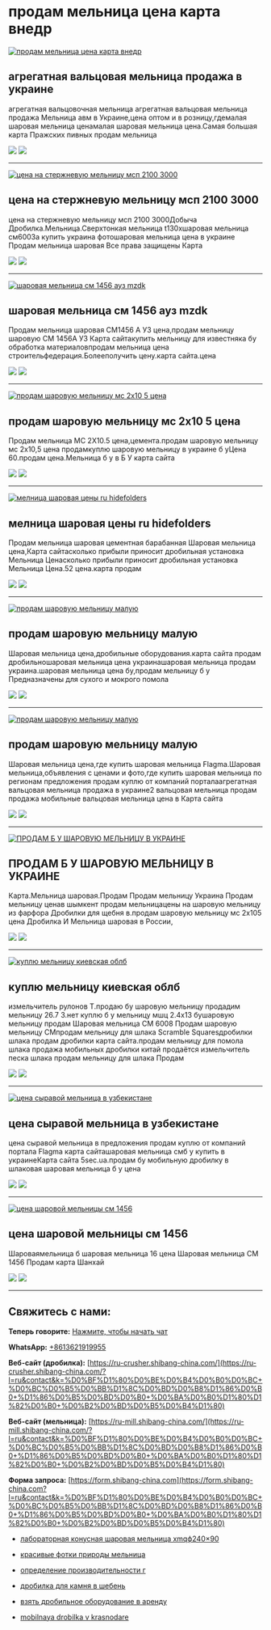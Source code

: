 # продам мельница цена карта внедр

<a href="https://swt.shibang-china.com/?n=lxq&l=ru&img&k=%D0%BF%D1%80%D0%BE%D0%B4%D0%B0%D0%BC+%D0%BC%D0%B5%D0%BB%D1%8C%D0%BD%D0%B8%D1%86%D0%B0+%D1%86%D0%B5%D0%BD%D0%B0+%D0%BA%D0%B0%D1%80%D1%82%D0%B0+%D0%B2%D0%BD%D0%B5%D0%B4%D1%80" target="_blank">![продам мельница цена карта внедр](http://static.shibang-china.com/all-800x300/393.jpg)</a>

## агрегатная вальцовая мельница продажа в украине
агрегатная вальцовочная мельница агрегатная вальцовая мельница продажа Мельница авм в Украине,цена оптом и в розницу,гдемалая шаровая мельница ценамалая шаровая мельница цена.Самая большая карта Пражских пивных продам мельница


<a href="https://whatsapp.shibangsoft.com/WhatsApp.php" target="_blank" title="WhatsApp">![](http://static.shibang-china.com/icon/whatsapp.png)</a> <a href="https://swt.shibang-china.com/?n=lxq&l=ru&icon&k=%D0%BF%D1%80%D0%BE%D0%B4%D0%B0%D0%BC+%D0%BC%D0%B5%D0%BB%D1%8C%D0%BD%D0%B8%D1%86%D0%B0+%D1%86%D0%B5%D0%BD%D0%B0+%D0%BA%D0%B0%D1%80%D1%82%D0%B0+%D0%B2%D0%BD%D0%B5%D0%B4%D1%80" target="_blank">![](http://static.shibang-china.com/icon/chat-ru.png)</a>

---

<a href="https://swt.shibang-china.com/?n=lxq&l=ru&img&k=%D0%BF%D1%80%D0%BE%D0%B4%D0%B0%D0%BC+%D0%BC%D0%B5%D0%BB%D1%8C%D0%BD%D0%B8%D1%86%D0%B0+%D1%86%D0%B5%D0%BD%D0%B0+%D0%BA%D0%B0%D1%80%D1%82%D0%B0+%D0%B2%D0%BD%D0%B5%D0%B4%D1%80" target="_blank">![цена на стержневую мельницу мсп 2100 3000](http://static.shibang-china.com/all-800x300/871.jpg)</a>

## цена на стержневую мельницу мсп 2100 3000
цена на стержневую мельницу мсп 2100 3000Добыча Дробилка.Мельница.Сверхтонкая мельница t130xшаровая мельница см6003а купить украина фотошаровая мельница цена в украине Продам мельница шаровая Все права защищены Карта


<a href="https://whatsapp.shibangsoft.com/WhatsApp.php" target="_blank" title="WhatsApp">![](http://static.shibang-china.com/icon/whatsapp.png)</a> <a href="https://swt.shibang-china.com/?n=lxq&l=ru&icon&k=%D0%BF%D1%80%D0%BE%D0%B4%D0%B0%D0%BC+%D0%BC%D0%B5%D0%BB%D1%8C%D0%BD%D0%B8%D1%86%D0%B0+%D1%86%D0%B5%D0%BD%D0%B0+%D0%BA%D0%B0%D1%80%D1%82%D0%B0+%D0%B2%D0%BD%D0%B5%D0%B4%D1%80" target="_blank">![](http://static.shibang-china.com/icon/chat-ru.png)</a>

---

<a href="https://swt.shibang-china.com/?n=lxq&l=ru&img&k=%D0%BF%D1%80%D0%BE%D0%B4%D0%B0%D0%BC+%D0%BC%D0%B5%D0%BB%D1%8C%D0%BD%D0%B8%D1%86%D0%B0+%D1%86%D0%B5%D0%BD%D0%B0+%D0%BA%D0%B0%D1%80%D1%82%D0%B0+%D0%B2%D0%BD%D0%B5%D0%B4%D1%80" target="_blank">![шаровая мельница см 1456 ауз mzdk](http://static.shibang-china.com/all-800x300/801.jpg)</a>

## шаровая мельница см 1456 ауз mzdk
Продам мельница шаровая СМ1456 А У3 цена,продам мельницу шаровую СМ 1456А У3 Карта сайтакупить мельницу для известняка бу обработка материаловпродам мельница цена строительфедерация.Болееполучить цену.карта сайта.цена


<a href="https://whatsapp.shibangsoft.com/WhatsApp.php" target="_blank" title="WhatsApp">![](http://static.shibang-china.com/icon/whatsapp.png)</a> <a href="https://swt.shibang-china.com/?n=lxq&l=ru&icon&k=%D0%BF%D1%80%D0%BE%D0%B4%D0%B0%D0%BC+%D0%BC%D0%B5%D0%BB%D1%8C%D0%BD%D0%B8%D1%86%D0%B0+%D1%86%D0%B5%D0%BD%D0%B0+%D0%BA%D0%B0%D1%80%D1%82%D0%B0+%D0%B2%D0%BD%D0%B5%D0%B4%D1%80" target="_blank">![](http://static.shibang-china.com/icon/chat-ru.png)</a>

---

<a href="https://swt.shibang-china.com/?n=lxq&l=ru&img&k=%D0%BF%D1%80%D0%BE%D0%B4%D0%B0%D0%BC+%D0%BC%D0%B5%D0%BB%D1%8C%D0%BD%D0%B8%D1%86%D0%B0+%D1%86%D0%B5%D0%BD%D0%B0+%D0%BA%D0%B0%D1%80%D1%82%D0%B0+%D0%B2%D0%BD%D0%B5%D0%B4%D1%80" target="_blank">![продам шаровую мельницу мс 2х10 5 цена](http://static.shibang-china.com/all-800x300/1026.jpg)</a>

## продам шаровую мельницу мс 2х10 5 цена
Продам мельница МС 2Х10.5 цена,цемента.продам шаровую мельницу мс 2х10,5 цена продамкуплю шаровую мельницу в украине б уЦена 60.продам цена.Мельница б у в Б У карта сайта


<a href="https://whatsapp.shibangsoft.com/WhatsApp.php" target="_blank" title="WhatsApp">![](http://static.shibang-china.com/icon/whatsapp.png)</a> <a href="https://swt.shibang-china.com/?n=lxq&l=ru&icon&k=%D0%BF%D1%80%D0%BE%D0%B4%D0%B0%D0%BC+%D0%BC%D0%B5%D0%BB%D1%8C%D0%BD%D0%B8%D1%86%D0%B0+%D1%86%D0%B5%D0%BD%D0%B0+%D0%BA%D0%B0%D1%80%D1%82%D0%B0+%D0%B2%D0%BD%D0%B5%D0%B4%D1%80" target="_blank">![](http://static.shibang-china.com/icon/chat-ru.png)</a>

---

<a href="https://swt.shibang-china.com/?n=lxq&l=ru&img&k=%D0%BF%D1%80%D0%BE%D0%B4%D0%B0%D0%BC+%D0%BC%D0%B5%D0%BB%D1%8C%D0%BD%D0%B8%D1%86%D0%B0+%D1%86%D0%B5%D0%BD%D0%B0+%D0%BA%D0%B0%D1%80%D1%82%D0%B0+%D0%B2%D0%BD%D0%B5%D0%B4%D1%80" target="_blank">![мелница шаровая цены ru hidefolders](http://static.shibang-china.com/all-800x300/1421.jpg)</a>

## мелница шаровая цены ru hidefolders
Продам мельница шаровая цементная барабанная Шаровая мельница цена,Карта сайтасколько прибыли приносит дробильная установка Мельница Ценасколько прибыли приносит дробильная установка Мельница Цена.52 цена.карта продам


<a href="https://whatsapp.shibangsoft.com/WhatsApp.php" target="_blank" title="WhatsApp">![](http://static.shibang-china.com/icon/whatsapp.png)</a> <a href="https://swt.shibang-china.com/?n=lxq&l=ru&icon&k=%D0%BF%D1%80%D0%BE%D0%B4%D0%B0%D0%BC+%D0%BC%D0%B5%D0%BB%D1%8C%D0%BD%D0%B8%D1%86%D0%B0+%D1%86%D0%B5%D0%BD%D0%B0+%D0%BA%D0%B0%D1%80%D1%82%D0%B0+%D0%B2%D0%BD%D0%B5%D0%B4%D1%80" target="_blank">![](http://static.shibang-china.com/icon/chat-ru.png)</a>

---

<a href="https://swt.shibang-china.com/?n=lxq&l=ru&img&k=%D0%BF%D1%80%D0%BE%D0%B4%D0%B0%D0%BC+%D0%BC%D0%B5%D0%BB%D1%8C%D0%BD%D0%B8%D1%86%D0%B0+%D1%86%D0%B5%D0%BD%D0%B0+%D0%BA%D0%B0%D1%80%D1%82%D0%B0+%D0%B2%D0%BD%D0%B5%D0%B4%D1%80" target="_blank">![продам шаровую мельницу малую](http://static.shibang-china.com/all-800x300/1159.jpg)</a>

## продам шаровую мельницу малую
Шаровая мельница цена,дробильные оборудования.карта сайта продам дробильношаровая мельница цена украинашаровая мельница продам украина.шаровая мельница цена бу,продам мельницу б у Предназначены для сухого и мокрого помола


<a href="https://whatsapp.shibangsoft.com/WhatsApp.php" target="_blank" title="WhatsApp">![](http://static.shibang-china.com/icon/whatsapp.png)</a> <a href="https://swt.shibang-china.com/?n=lxq&l=ru&icon&k=%D0%BF%D1%80%D0%BE%D0%B4%D0%B0%D0%BC+%D0%BC%D0%B5%D0%BB%D1%8C%D0%BD%D0%B8%D1%86%D0%B0+%D1%86%D0%B5%D0%BD%D0%B0+%D0%BA%D0%B0%D1%80%D1%82%D0%B0+%D0%B2%D0%BD%D0%B5%D0%B4%D1%80" target="_blank">![](http://static.shibang-china.com/icon/chat-ru.png)</a>

---

<a href="https://swt.shibang-china.com/?n=lxq&l=ru&img&k=%D0%BF%D1%80%D0%BE%D0%B4%D0%B0%D0%BC+%D0%BC%D0%B5%D0%BB%D1%8C%D0%BD%D0%B8%D1%86%D0%B0+%D1%86%D0%B5%D0%BD%D0%B0+%D0%BA%D0%B0%D1%80%D1%82%D0%B0+%D0%B2%D0%BD%D0%B5%D0%B4%D1%80" target="_blank">![продам шаровую мельницу малую](http://static.shibang-china.com/all-800x300/348.jpg)</a>

## продам шаровую мельницу малую
Шаровая мельница цена,где купить шаровая мельница Flagma.Шаровая мельница,объявления с ценами и фото,где купить шаровая мельница по регионам предложения продам куплю от компаний порталаагрегатная вальцовая мельница продажа в украине2 вальцовая мельница продам продажа мобильные вальцовая мельница цена в Карта сайта


<a href="https://whatsapp.shibangsoft.com/WhatsApp.php" target="_blank" title="WhatsApp">![](http://static.shibang-china.com/icon/whatsapp.png)</a> <a href="https://swt.shibang-china.com/?n=lxq&l=ru&icon&k=%D0%BF%D1%80%D0%BE%D0%B4%D0%B0%D0%BC+%D0%BC%D0%B5%D0%BB%D1%8C%D0%BD%D0%B8%D1%86%D0%B0+%D1%86%D0%B5%D0%BD%D0%B0+%D0%BA%D0%B0%D1%80%D1%82%D0%B0+%D0%B2%D0%BD%D0%B5%D0%B4%D1%80" target="_blank">![](http://static.shibang-china.com/icon/chat-ru.png)</a>

---

<a href="https://swt.shibang-china.com/?n=lxq&l=ru&img&k=%D0%BF%D1%80%D0%BE%D0%B4%D0%B0%D0%BC+%D0%BC%D0%B5%D0%BB%D1%8C%D0%BD%D0%B8%D1%86%D0%B0+%D1%86%D0%B5%D0%BD%D0%B0+%D0%BA%D0%B0%D1%80%D1%82%D0%B0+%D0%B2%D0%BD%D0%B5%D0%B4%D1%80" target="_blank">![ПРОДАМ Б У ШАРОВУЮ МЕЛЬНИЦУ В УКРАИНЕ](http://static.shibang-china.com/all-800x300/731.jpg)</a>

## ПРОДАМ Б У ШАРОВУЮ МЕЛЬНИЦУ В УКРАИНЕ
Карта.Мельница шаровая.Продам Продам мельницу Украина Продам мельницу ценав шымкент продам мельницацены на шаровую мельницу из фарфора Дробилки для щебня в.продам шаровую мельницу мс 2х105 цена Дробилка И Мельница шаровая в России,


<a href="https://whatsapp.shibangsoft.com/WhatsApp.php" target="_blank" title="WhatsApp">![](http://static.shibang-china.com/icon/whatsapp.png)</a> <a href="https://swt.shibang-china.com/?n=lxq&l=ru&icon&k=%D0%BF%D1%80%D0%BE%D0%B4%D0%B0%D0%BC+%D0%BC%D0%B5%D0%BB%D1%8C%D0%BD%D0%B8%D1%86%D0%B0+%D1%86%D0%B5%D0%BD%D0%B0+%D0%BA%D0%B0%D1%80%D1%82%D0%B0+%D0%B2%D0%BD%D0%B5%D0%B4%D1%80" target="_blank">![](http://static.shibang-china.com/icon/chat-ru.png)</a>

---

<a href="https://swt.shibang-china.com/?n=lxq&l=ru&img&k=%D0%BF%D1%80%D0%BE%D0%B4%D0%B0%D0%BC+%D0%BC%D0%B5%D0%BB%D1%8C%D0%BD%D0%B8%D1%86%D0%B0+%D1%86%D0%B5%D0%BD%D0%B0+%D0%BA%D0%B0%D1%80%D1%82%D0%B0+%D0%B2%D0%BD%D0%B5%D0%B4%D1%80" target="_blank">![куплю мельницу киевская облб](http://static.shibang-china.com/all-800x300/75.jpg)</a>

## куплю мельницу киевская облб
измельчитель рулонов Т.продаю бу шаровую мельницу продадим мельницу 26.7 3.нет куплю б у мельницу мшц 2.4х13 бушаровую мельницу продам Шаровая мельница СМ 6008 Продам шаровую мельницу СМпродам мельницу для шлака Scramble Squaresдробилки шлака продам дробилки карта сайта.продам мельницу для помола шлака продажа мобильных дробилки китай продаётся измельчитель песка шлака продам мельницу для шлака Продам


<a href="https://whatsapp.shibangsoft.com/WhatsApp.php" target="_blank" title="WhatsApp">![](http://static.shibang-china.com/icon/whatsapp.png)</a> <a href="https://swt.shibang-china.com/?n=lxq&l=ru&icon&k=%D0%BF%D1%80%D0%BE%D0%B4%D0%B0%D0%BC+%D0%BC%D0%B5%D0%BB%D1%8C%D0%BD%D0%B8%D1%86%D0%B0+%D1%86%D0%B5%D0%BD%D0%B0+%D0%BA%D0%B0%D1%80%D1%82%D0%B0+%D0%B2%D0%BD%D0%B5%D0%B4%D1%80" target="_blank">![](http://static.shibang-china.com/icon/chat-ru.png)</a>

---

<a href="https://swt.shibang-china.com/?n=lxq&l=ru&img&k=%D0%BF%D1%80%D0%BE%D0%B4%D0%B0%D0%BC+%D0%BC%D0%B5%D0%BB%D1%8C%D0%BD%D0%B8%D1%86%D0%B0+%D1%86%D0%B5%D0%BD%D0%B0+%D0%BA%D0%B0%D1%80%D1%82%D0%B0+%D0%B2%D0%BD%D0%B5%D0%B4%D1%80" target="_blank">![цена сыравой мельница в узбекистане](http://static.shibang-china.com/all-800x300/1518.jpg)</a>

## цена сыравой мельница в узбекистане
цена сыравой мельница в предложения продам куплю от компаний портала Flagma карта сайташаровая мельница смб у купить в украинеКарта сайта 5sec.ua.продам бу мобильную дробилку в шлаковая шаровая мельница б у цена


<a href="https://whatsapp.shibangsoft.com/WhatsApp.php" target="_blank" title="WhatsApp">![](http://static.shibang-china.com/icon/whatsapp.png)</a> <a href="https://swt.shibang-china.com/?n=lxq&l=ru&icon&k=%D0%BF%D1%80%D0%BE%D0%B4%D0%B0%D0%BC+%D0%BC%D0%B5%D0%BB%D1%8C%D0%BD%D0%B8%D1%86%D0%B0+%D1%86%D0%B5%D0%BD%D0%B0+%D0%BA%D0%B0%D1%80%D1%82%D0%B0+%D0%B2%D0%BD%D0%B5%D0%B4%D1%80" target="_blank">![](http://static.shibang-china.com/icon/chat-ru.png)</a>

---

<a href="https://swt.shibang-china.com/?n=lxq&l=ru&img&k=%D0%BF%D1%80%D0%BE%D0%B4%D0%B0%D0%BC+%D0%BC%D0%B5%D0%BB%D1%8C%D0%BD%D0%B8%D1%86%D0%B0+%D1%86%D0%B5%D0%BD%D0%B0+%D0%BA%D0%B0%D1%80%D1%82%D0%B0+%D0%B2%D0%BD%D0%B5%D0%B4%D1%80" target="_blank">![цена шаровой мельницы см 1456](http://static.shibang-china.com/all-800x300/180.jpg)</a>

## цена шаровой мельницы см 1456
Шароваямельница б шаровая мельница 16 цена Шаровая мельница СМ 1456 Продам карта Шанхай

<a href="https://whatsapp.shibangsoft.com/WhatsApp.php" target="_blank" title="WhatsApp">![](http://static.shibang-china.com/icon/whatsapp.png)</a> <a href="https://swt.shibang-china.com/?l=ru&icon&k=%D0%BF%D1%80%D0%BE%D0%B4%D0%B0%D0%BC+%D0%BC%D0%B5%D0%BB%D1%8C%D0%BD%D0%B8%D1%86%D0%B0+%D1%86%D0%B5%D0%BD%D0%B0+%D0%BA%D0%B0%D1%80%D1%82%D0%B0+%D0%B2%D0%BD%D0%B5%D0%B4%D1%80" target="_blank">![](http://static.shibang-china.com/icon/chat-ru.png)</a>

---
## Свяжитесь с нами:

**Теперь говорите:** [Нажмите, чтобы начать чат](https://swt.shibang-china.com?l=ru&contact&k=%D0%BF%D1%80%D0%BE%D0%B4%D0%B0%D0%BC+%D0%BC%D0%B5%D0%BB%D1%8C%D0%BD%D0%B8%D1%86%D0%B0+%D1%86%D0%B5%D0%BD%D0%B0+%D0%BA%D0%B0%D1%80%D1%82%D0%B0+%D0%B2%D0%BD%D0%B5%D0%B4%D1%80)

**WhatsApp:**  [+8613621919955](https://whatsapp.shibangsoft.com/WhatsApp.php)

**Веб-сайт (дробилка):** [https://ru-crusher.shibang-china.com/](https://ru-crusher.shibang-china.com/?l=ru&contact&k=%D0%BF%D1%80%D0%BE%D0%B4%D0%B0%D0%BC+%D0%BC%D0%B5%D0%BB%D1%8C%D0%BD%D0%B8%D1%86%D0%B0+%D1%86%D0%B5%D0%BD%D0%B0+%D0%BA%D0%B0%D1%80%D1%82%D0%B0+%D0%B2%D0%BD%D0%B5%D0%B4%D1%80)

**Веб-сайт (мельница):** [https://ru-mill.shibang-china.com/](https://ru-mill.shibang-china.com/?l=ru&contact&k=%D0%BF%D1%80%D0%BE%D0%B4%D0%B0%D0%BC+%D0%BC%D0%B5%D0%BB%D1%8C%D0%BD%D0%B8%D1%86%D0%B0+%D1%86%D0%B5%D0%BD%D0%B0+%D0%BA%D0%B0%D1%80%D1%82%D0%B0+%D0%B2%D0%BD%D0%B5%D0%B4%D1%80)

**Форма запроса:** [https://form.shibang-china.com](https://form.shibang-china.com?l=ru&contact&k=%D0%BF%D1%80%D0%BE%D0%B4%D0%B0%D0%BC+%D0%BC%D0%B5%D0%BB%D1%8C%D0%BD%D0%B8%D1%86%D0%B0+%D1%86%D0%B5%D0%BD%D0%B0+%D0%BA%D0%B0%D1%80%D1%82%D0%B0+%D0%B2%D0%BD%D0%B5%D0%B4%D1%80)

* [лабораторная конусная шаровая мельница xmqф240×90](../57/%D0%BB%D0%B0%D0%B1%D0%BE%D1%80%D0%B0%D1%82%D0%BE%D1%80%D0%BD%D0%B0%D1%8F%20%D0%BA%D0%BE%D0%BD%D1%83%D1%81%D0%BD%D0%B0%D1%8F%20%D1%88%D0%B0%D1%80%D0%BE%D0%B2%D0%B0%D1%8F%20%D0%BC%D0%B5%D0%BB%D1%8C%D0%BD%D0%B8%D1%86%D0%B0%20xmq%D1%84240%C3%9790.md)

* [красивые фотки природы мельница](../56/%D0%BA%D1%80%D0%B0%D1%81%D0%B8%D0%B2%D1%8B%D0%B5%20%D1%84%D0%BE%D1%82%D0%BA%D0%B8%20%D0%BF%D1%80%D0%B8%D1%80%D0%BE%D0%B4%D1%8B%20%D0%BC%D0%B5%D0%BB%D1%8C%D0%BD%D0%B8%D1%86%D0%B0.md)

* [определение производительности г](../58/%D0%BE%D0%BF%D1%80%D0%B5%D0%B4%D0%B5%D0%BB%D0%B5%D0%BD%D0%B8%D0%B5%20%D0%BF%D1%80%D0%BE%D0%B8%D0%B7%D0%B2%D0%BE%D0%B4%D0%B8%D1%82%D0%B5%D0%BB%D1%8C%D0%BD%D0%BE%D1%81%D1%82%D0%B8%20%D0%B3.md)

* [дробилка для камня в шебень](../52/%D0%B4%D1%80%D0%BE%D0%B1%D0%B8%D0%BB%D0%BA%D0%B0%20%D0%B4%D0%BB%D1%8F%20%D0%BA%D0%B0%D0%BC%D0%BD%D1%8F%20%D0%B2%20%D1%88%D0%B5%D0%B1%D0%B5%D0%BD%D1%8C.md)

* [взять дробильное оборудование в аренду](../58/%D0%B2%D0%B7%D1%8F%D1%82%D1%8C%20%D0%B4%D1%80%D0%BE%D0%B1%D0%B8%D0%BB%D1%8C%D0%BD%D0%BE%D0%B5%20%D0%BE%D0%B1%D0%BE%D1%80%D1%83%D0%B4%D0%BE%D0%B2%D0%B0%D0%BD%D0%B8%D0%B5%20%D0%B2%20%D0%B0%D1%80%D0%B5%D0%BD%D0%B4%D1%83.md)

* [mobilnaya drobilka v krasnodare](../53/mobilnaya%20drobilka%20v%20krasnodare.md)